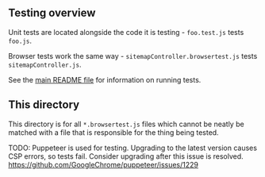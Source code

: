 ## Testing overview
Unit tests are located alongside the code it is testing - `foo.test.js` tests `foo.js`.

Browser tests work the same way - `sitemapController.browsertest.js` tests `sitemapController.js`.

See the [main README file](../README.md)
 for information on running tests.

## This directory
This directory is for all `*.browsertest.js` files which cannot be neatly be matched with a file that is responsible for the thing being tested.

TODO: Puppeteer is used for testing. Upgrading to the latest version causes CSP errors, so tests fail. Consider upgrading after this issue is resolved. https://github.com/GoogleChrome/puppeteer/issues/1229

